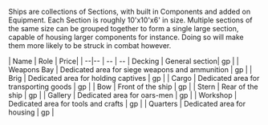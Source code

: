 Ships are collections of Sections, with built in Components and added on Equipment. Each Section is roughly 10'x10'x6' in size. Multiple sections of the same size can be grouped together to form a single large section, capable of housing larger components for instance. Doing so will make them more likely to be struck in combat however.



| Name | Role | Price|
| --|-- | -- | --
| Decking | General section| gp |
| Weapons Bay | Dedicated area for siege weapons and ammunition | gp |
| Brig | Dedicated area for holding captives | gp |
| Cargo | Dedicated area for transporting goods | gp |
| Bow | Front of the ship | gp |
| Stern | Rear of the ship | gp |
| Gallery | Dedicated area for oars-men | gp |
| Workshop | Dedicated area for tools and crafts | gp |
| Quarters | Dedicated area for housing | gp |